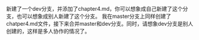 新建了一个dev分支，并添加了chapter4.md，你可以想象成自己新建了这个分支，也可以想象成别人新建了这个分支。
我在master分支上同样创建了chatper4.md文件，接下来合并master和dev分支。同时，请想象dev分支是别人创建的，这样是多人协作的情况了。
